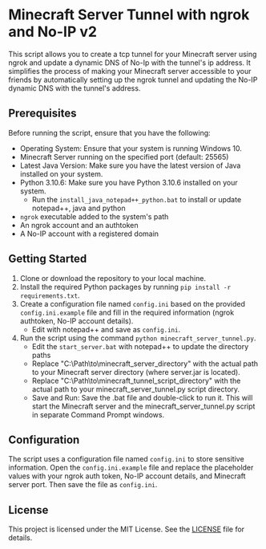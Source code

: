 # Minecraft Server Tunnel with ngrok and No-IP v2

This script allows you to create a tcp tunnel for your Minecraft server using ngrok and update a dynamic DNS of No-Ip with the tunnel's ip address.
It simplifies the process of making your Minecraft server accessible to your friends by automatically setting up the ngrok tunnel and updating the No-IP dynamic DNS with the tunnel's address.

## Prerequisites

Before running the script, ensure that you have the following:

- Operating System: Ensure that your system is running Windows 10.
- Minecraft Server running on the specified port (default: 25565)
- Latest Java Version: Make sure you have the latest version of Java installed on your system.
- Python 3.10.6: Make sure you have Python 3.10.6 installed on your system.
	- Run the `install_java_notepad++_python.bat` to install or update notepad++, java and python 
- `ngrok` executable added to the system's path
- An ngrok account and an authtoken
- A No-IP account with a registered domain

## Getting Started

1. Clone or download the repository to your local machine.
2. Install the required Python packages by running `pip install -r requirements.txt`.
3. Create a configuration file named `config.ini` based on the provided `config.ini.example` file and fill in the required information (ngrok authtoken, No-IP account details).
	- Edit with notepad++ and save as `config.ini`.
4. Run the script using the command `python minecraft_server_tunnel.py`.
	- Edit the `start_server.bat` with notepad++ to update the directory paths
	- Replace "C:\Path\to\minecraft_server_directory" with the actual path to your Minecraft server directory (where server.jar is located).
	- Replace "C:\Path\to\minecraft_tunnel_script_directory" with the actual path to your minecraft_server_tunnel.py script directory.
	- Save and Run: Save the .bat file and double-click to run it. This will start the Minecraft server and the minecraft_server_tunnel.py script in separate Command Prompt windows.

## Configuration

The script uses a configuration file named `config.ini` to store sensitive information. Open the `config.ini.example` file and replace the placeholder values with your ngrok auth token, No-IP account details, and Minecraft server port. Then save the file as `config.ini`.

## License

This project is licensed under the MIT License. See the [LICENSE](LICENSE) file for details.
